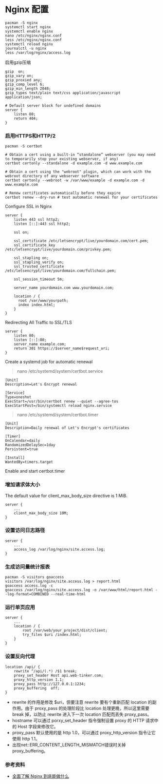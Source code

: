 # Nginx 配置

```
pacman -S nginx
systemctl start nginx
systemctl enable nginx
nano /etc/nginx/nginx.conf
less /etc/nginx/nginx.conf
systemctl reload nginx
journalctl -u nginx
less /var/log/nginx/access.log
```

启用gzip压缩
```nginx
gzip  on;
gzip_vary on;
gzip_proxied any;
gzip_comp_level 6;
gzip_min_length 2048;
gzip_types text/plain text/css application/javascript application/json;
```

```nginx
# Default server block for undefined domains
server {
    listen 80;
    return 404;
}
```

### 启用HTTPS和HTTP/2
```
pacman -S certbot

# Obtain a cert using a built-in “standalone” webserver (you may need to temporarily stop your existing webserver, if any)
certbot certonly --standalone -d example.com -d www.example.com

# Obtain a cert using the "webroot" plugin, which can work with the webroot directory of any webserver software
certbot certonly --webroot -w /var/www/example -d example.com -d www.example.com

# Renew certificates automatically before they expire
certbot renew --dry-run # test automatic renewal for your certificates
```

Configure SSL in Nginx
```nginx
server {
    listen 443 ssl http2;
    listen [::]:443 ssl http2;

    ssl on;

    ssl_certificate /etc/letsencrypt/live/yourdomain.com/cert.pem;
    ssl_certificate_key /etc/letsencrypt/live/yourdomain.com/privkey.pem;

    ssl_stapling on;
    ssl_stapling_verify on;
    ssl_trusted_certificate /etc/letsencrypt/live/yourdomain.com/fullchain.pem;

    ssl_session_timeout 5m;

    server_name yourdomain.com www.yourdomain.com;

    location / {
      root /var/www/yourpath;
      index index.html;
    }
}
```


Redirecting All Traffic to SSL/TLS
```nginx
server {
    listen 80;
    listen [::]:80;
    server_name example.com;
    return 301 https://$server_name$request_uri;
}
```

Create a systemd job for automatic renewal
> nano /etc/systemd/system/certbot.service

```
[Unit]
Description=Let's Encrypt renewal

[Service]
Type=oneshot
ExecStart=/usr/bin/certbot renew --quiet --agree-tos
ExecStartPost=/bin/systemctl reload nginx.service
```

> nano /etc/systemd/system/certbot.timer

```
[Unit]
Description=Daily renewal of Let's Encrypt's certificates

[Timer]
OnCalendar=daily
RandomizedDelaySec=1day
Persistent=true

[Install]
WantedBy=timers.target
```
Enable and start certbot.timer

### 增加请求体大小
The default value for client_max_body_size directive is 1 MiB.
```nginx
server {
    ...
    client_max_body_size 10M;
}
```
### 设置访问日志路径
```nginx
server {
    ...
    access_log /var/log/nginx/site.access.log;
}
```

### 生成访问量统计报表
```
pacman -S visitors goaccess
visitors /var/log/nginx/site.access.log > report.html
goaccess access.log -c
goaccess /var/log/nginx/site.access.log -o /var/www/html/report.html --log-format=COMBINED --real-time-html
```

### 运行单页应用
```nginx
server {
    ...
    location / {
        root /var/web/your_project/dist/client;
        try_files $uri /index.html;
    }
}
```

### 设置反向代理
```nginx
location /api/ {
    rewrite ^/api/(.*) /$1 break;
    proxy_set_header Host api.web-tinker.com;
    proxy_http_version 1.1;
    proxy_pass http://127.0.0.1:1234;
    proxy_buffering  off;
}
```
- rewrite 的作用是修改 $uri，但要注意 rewrite 要有个重新匹配 location 的副作用。由于 proxy_pass 的处理阶段比 location 处理更晚，所以这里需要 break 掉，以防止 rewrite 进入下一次 location 匹配而丢失 proxy_pass。
- hostname 可以通过 porxy_set_header 指令强制设置 proxy 的 HTTP 请求中的 Host 字段来修改它。
- proxy_pass 默认使用的是 http 1.0，可以通过 proxy_http_version 指令让它使用 http 1.1。
- 出现net::ERR_CONTENT_LENGTH_MISMATCH错误时关掉proxy_buffering。


### 参考资料

- [全面了解 Nginx 到底能做什么](https://www.jianshu.com/p/8bf73d1a758c)
